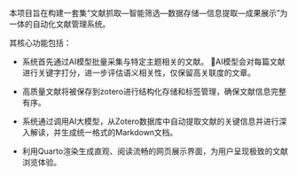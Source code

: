 本项目旨在构建一套集“文献抓取—智能筛选—数据存储—信息提取—成果展示”为一体的自动化文献管理系统。

其核心功能包括：

- 系统首先通过AI模型批量采集与特定主题相关的文献。 AI模型会对每篇文献进行关键字打分，进一步评估语义相关性，仅保留高关联度的文章。

- 高质量文献将被保存到zotero进行结构化存储和标签管理，确保文献信息完整有序。

- 系统通过调用AI大模型，从Zotero数据库中自动提取文献的关键信息并进行深入解读，并生成统一格式的Markdown文档。

- 利用Quarto渲染生成直观、阅读流畅的网页展示界面，为用户呈现极致的文献浏览体验。
